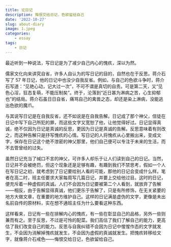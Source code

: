 ```yaml
---
title: 论日记
description: 悔恨交给日记，色欲留给自己
date: '2022-10-27'
slug: about-diary
image: 1.jpeg
categories:
    - essay
tags:
    - 日记
---
```


最近听到一种说法，写日记是为了减少自己内心的愧疚，深以为然。

儒家文化向来讲究自省，许多人自认为的写日记的目的，自然也在于反思。蒋介石写了 57 年日记，他的日记中也没少自我反省。例如，与自己的色欲斗争时，蒋介石写道：“见艳心动，记大过一次”，不可不谓是真切的自责。可是第二天，又“见色心淫，狂态复萌，不能压制矣”。终于，沦落到“近日甚为淋病之苦，心生抑郁也”的结局。蒋介石虽日日自省，痛骂自己的禽兽之态，却还是染上淋病，没能逃出色欲的魔爪。

与其说写日记是在自我反省，还不如说是在自我告解。日记成了那个神父，信徒在日记中写下自己所犯的罪，而这些文字又宽恕了他，让他觉得好过。日记显得真诚，绝不仅因为日记是真诚的反思，更因为日记是真诚的告解。反思意味着有则改之，而这种告解只是抒写愧疚的心情。写日记的人将愧疚从心里搬出来，变成文字，保存在日记这个绝不泄密的神父那里，他们自己便可以专注于未来的生活，而不去管曾经的过失。

虽然日记充当了缄口不言的神父，可许多人却乐于让人们读到自己的日记。当然，日记并不会被绝罚，但这个现象还是足够有趣，有趣到我们不禁思考，假如一个人在写日记之初，就考虑到了日记要给别人看的可能，那他的日记会变成什么样。笔者在高二时，班主任要求大家每周写几篇日记，并要上交给他过目。这时的日记，便充斥着一种虚假的真诚。人们不会因为日记要被第二个人看到，就放弃了告解——相反，由于告解显得真诚，他们更乐于告解了，只是有所修饰，在无关紧要的地方大做文章，在重要的地方维护自己。这样的日记满是虚伪的文字，更像是未出名前自传的原材料，实在想不通班主任为什么要看这种东西。

这样看来，日记有一些在排解内心的愧疚，有一些在彰显自己的品格，另外一些则兼而有之。至于反思，不过是可怜的配菜。我们高估了我们了解自己的能力，更高估了我们改变自己的能力。反思与自我纠错不会因为日记中惺惺作态的文字就发生，不会因为消解掉愧疚就发生，不会因为虚假的真诚就发生。把愧疚转移给文字，就像蒋介石戒色——悔恨交给日记，色欲留给自己。